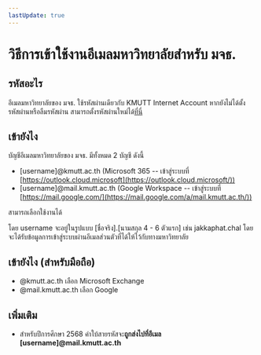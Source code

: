 ```yaml
---
lastUpdate: true
---
```


# วิธีการเข้าใช้งานอีเมลมหาวิทยาลัยสำหรับ มจธ.

## รหัสอะไร

อีเมลมหาวิทยาลัยของ มจธ. ใช้รหัสผ่านเดียวกับ KMUTT Internet Account หากยังไม่ได้ตั้งรหัสผ่านหรือลืมรหัสผ่าน สามารถตั้งรหัสผ่านใหม่ได้[ที่นี่](https://k-accounts.kmutt.ac.th/recovery)

## เข้ายังไง

บัญชีอีเมลมหาวิทยาลัยของ มจธ. มีทั้งหมด 2 บัญชี ดังนี้

- [username]@kmutt.ac.th (Microsoft 365 -- เข้าสู่ระบบที่ [https://outlook.cloud.microsoft](https://outlook.cloud.microsoft/))
- [username]@mail.kmutt.ac.th (Google Workspace -- เข้าสู่ระบบที่ [https://mail.google.com/](https://mail.google.com/a/mail.kmutt.ac.th/))

สามารถเลือกใช้งานได้

โดย username จะอยู่ในรูปแบบ [ชื่อจริง].[นามสกุล 4 - 6 ตัวแรก] เช่น jakkaphat.chal โดยจะได้รับข้อมูลการเข้าสู่ระบบผ่านอีเมลส่วนตัวที่ได้ให้ไว้กับทางมหาวิทยาลัย

## เข้ายังไง (สำหรับมือถือ)

- @kmutt.ac.th เลือก Microsoft Exchange
- @mail.kmutt.ac.th เลือก Google

## เพิ่มเติม

- สำหรับปีการศึกษา 2568 คำใบ้สายรหัสจะ**ถูกส่งไปที่อีเมล [username]@mail.kmutt.ac.th**

